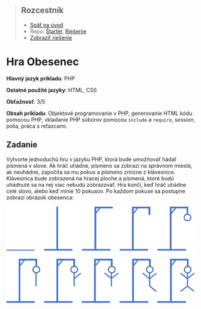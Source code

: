 <div class="hidden">

> ## Rozcestník
> - [Späť na úvod](../../README.md)
> - Repo: [Štartér](/../../tree/main/php/hangman-game), [Riešenie](/../../tree/solution/php/hangman-game)
> - [Zobraziť riešenie](riesenie.md)
</div>

# Hra Obesenec
<div class="info"> 

**Hlavný jazyk príkladu**: PHP

**Ostatné použité jazyky**: HTML, CSS

**Obťažnosť**: 3/5

**Obsah príkladu**: Objektové programovanie v PHP, generovanie HTML kódu pomocou PHP, vkladanie PHP súborov pomocou `include` a `require`, *session*, polia, práca s reťazcami. 
</div>

## Zadanie

Vytvorte jednoduchú hru v jazyku PHP, ktorá bude umožňovať hádať písmená v slove. Ak hráč uhádne, písmeno sa zobrazí na správnom mieste, ak neuhádne, započíta sa mu pokus a písmeno zmizne z klávesnice. Klávesnica bude zobrazená na hracej ploche a písmená, ktoré budú uhádnuté sa na nej viac nebudú zobrazovať. Hra končí, keď hráč uhádne celé slovo, alebo keď minie 10 pokusov. Po každom pokuse sa postupne zobrazí obrázok obesenca:

![Obrázky pre hru Obesenec](images_hangman-game/hangman_pictures.png)
